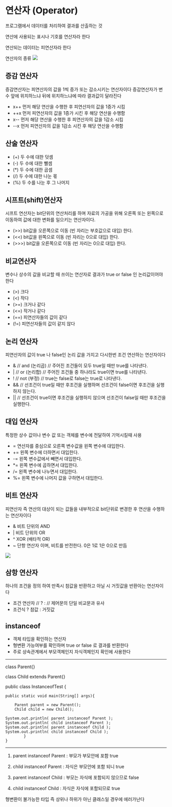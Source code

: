 # 연산자 (Operator)

프로그램에서 데이터를 처리하여 결과를 산출하는 것

연산에 사용되는 표시나 기호를 연산자라 한다

연산되는 데이터는 피연산자라 한다

연산자의 종류
<img src="https://mblogthumb-phinf.pstatic.net/20140407_40/29java_13968521824469pqVJ_PNG/20140407_153002.png?type=w2">

## 증감 연산자

증감연산자는 피연산자의 값을 1씩 증가 또는 감소시키는 연산자이다 증감연산자가 변수 앞에 위치하느냐 뒤에 위치하느냐에 따라 결과값이 달라진다

- x++ 먼저 해당 연산을 수행한 후 피연산자의 값을 1증가 시킴
- ++x 먼저 피연산자의 값을 1증가 시킨 후 해당 연산을 수행함 
- x-- 먼저 해당 연산을 수행한 후 피연산자의 값을 1감소 시킴 
- --x 먼저 피연산자의 값을 1감소 시킨 후 해당 연산을 수행함

## 산술 연산자

- (+) 두 수에 대한 덧셈 
- (-) 두 수에 대한 뺄셈 
- (*) 두 수에 대한 곱셈 
- (/) 두 수에 대한 나눈 몫
- (%) 두 수를 나눈 후 그 나머지

## 시프트(shift)연산자

시프트 연산자는 bit단위의 연산처리를 하며 자료의 가공을 위해 오른쪽 또는 왼쪽으로 이동하여 값에 대한 변화를 일으키는 연산자이다.


- (>>) bit값을 오른쪽으로 이동 (빈 자리는 부호값으로 대입) 한다. 
- (<<) bit값을 왼쪽으로 이동 (빈 자리는 0으로 대입) 한다. 
- (>>>) bit값을 오른쪽으로 이동 (빈 자리는 0으로 대입) 한다.

## 비교연산자

변수나 상수의 값을 비교할 때 쓰이는 연산자로 결과가 true or false 인 논리값이어야 한다

- (>) 크다 
- (<) 작다 
- (>=) 크거나 같다 
- (<=) 작거나 같다 
- (==) 피연산자들의 값이 같다 
- (!=) 피연산자들의 값이 같지 않다

## 논리 연산자

피연산자의 값이 true 나 false인 논리 값을 가지고 다시한번 조건 연산하는 연산자이다

- & // and (논리곱) // 주어진 조건들이 모두 true일 때만 true를 나타낸다. 
- | // or (논리합) // 주어진 조건들 중 하나라도 true이면 true를 나타낸다. 
- ! // not (부정) // true는 false로 false는 true로 나타낸다.
- && // 선조건이 true일 때만 후조건을 실행하며 선조건이 false이면 후조건을 실행하지 않는다. 
- || // 선조건이 true이면 후조건을 실행하지 않으며 선조건이 false일 때만 후조건을 실행한다.

## 대입 연산자

특정한 상수 값이나 변수 값 또는 객체를 변수에 전달하여 기억시킬때 사용

- = 연산자를 중심으로 오른쪽 변수값을 왼쪽 변수에 대입한다.
- += 왼쪽 변수에 더하면서 대입한다. 
- -= 왼쪽 변수값에서 빼면서 대입한다. 
- *= 왼쪽 변수에 곱하면서 대입한다. 
- /= 왼쪽 변수에 나누면서 대입한다. 
- %= 왼쪽 변수에 나머지 값을 구하면서 대입한다.

## 비트 연산자

피연산자 즉 연산의 대상이 되는 값들을 내부적으로 bit단위로 변경한 후 연산을 수행하는 연산자이다

- & 비트 단위의 AND 
- | 비트 단위의 OR 
- ^ XOR (배타적 OR) 
- ~ 단항 연산자 이며, 비트를 반전한다. 0은 1로 1은 0으로 만듬

<img src="https://img1.daumcdn.net/thumb/R1280x0/?scode=mtistory2&fname=https%3A%2F%2Fblog.kakaocdn.net%2Fdn%2FPyjz5%2FbtqTowTKzZ1%2FCrskrBzbCkgRdskTL4LJj0%2Fimg.png">

## 삼항 연산자

하나의 조건을 정의 하여 만족시 참값을 반환하고 아닐 시 거짓값을 반환아는 연산자이다

- 조건 연산자 // ? : // 제어문의 단일 비교문과 유사
- 조건식 ? 참값 : 거짓값

## instanceof

- 객체 타입을 확인하는 연산자
- 형변환 가능여부를 확인하며 true or false 로 결과를 반환한다
- 주로 상속관계에서 부모객체인지 자식객체인지 확인에 사용한다
----------------------------------
class Parent{}

class Child extends Parent{} 

public class InstanceofTest { 

    public static void main(String[] args){ 

        Parent parent = new Parent(); 
        Child child = new Child(); 

    System.out.println( parent instanceof Parent );
    System.out.println( child instanceof Parent );  
    System.out.println( parent instanceof Child ); 
    System.out.println( child instanceof Child );
            } 
    }
------------------------

1. parent instanceof Parent : 부모가 부모안에 포함 true

2. child instanceof Parent : 자식은 부모안에 포함 되니 true

3. parent instanceof Child : 부모는 자식에 포함되지 않으므로 false

4. child instanceof Child : 자식은 자식에 포함되므로 true

형변환이 불가능한 타입 즉 상위나 하위가 아닌 클래스일 경우에 에러가난다




